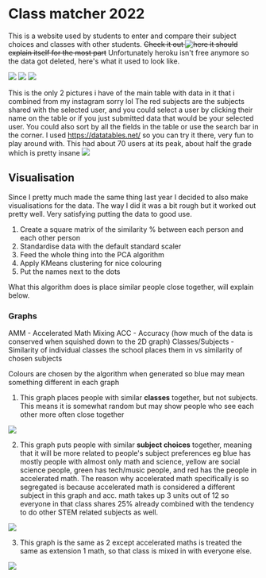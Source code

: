 # Class matcher 2022

This is a website used by students to enter and compare their subject choices and classes with other students.
~~Check it out ![here](https://chsclassmatcher22.herokuapp.com/) it should explain itself for the most part~~
Unfortunately heroku isn't free anymore so the data got deleted, here's what it used to look like.

![](https://raw.githubusercontent.com/Gumbo64/chsclassmatcher22/main/readme_images/home.png)
![](https://raw.githubusercontent.com/Gumbo64/chsclassmatcher22/main/readme_images/home_subject.png)
![](https://raw.githubusercontent.com/Gumbo64/chsclassmatcher22/main/readme_images/home_class.png)

This is the only 2 pictures i have of the main table with data in it that i combined from my instagram sorry lol
The red subjects are the subjects shared with the selected user, and you could select a user by clicking their name on the table or if you just submitted data that would be your selected user. You could also sort by all the fields in the table or use the search bar in the corner. I used https://datatables.net/ so you can try it there, very fun to play around with. This had about 70 users at its peak, about half the grade which is pretty insane
![](https://raw.githubusercontent.com/Gumbo64/chsclassmatcher22/main/readme_images/table.png)


## Visualisation

Since I pretty much made the same thing last year I decided to also make visualisations for the data. The way I did it was a bit rough but it worked out pretty well. Very satisfying putting the data to good use.
1. Create a square matrix of the similarity % between each person and each other person 
2. Standardise data with the default standard scaler
3. Feed the whole thing into the PCA algorithm
4. Apply KMeans clustering for nice colouring
5. Put the names next to the dots

What this algorithm does is place similar people close together, will explain below.

### Graphs
AMM - Accelerated Math Mixing
ACC - Accuracy (how much of the data is conserved when squished down to the 2D graph)
Classes/Subjects - Similarity of individual classes the school places them in vs similarity of chosen subjects

Colours are chosen by the algorithm when generated so blue may mean something different in each graph

1. This graph places people with similar **classes** together, but not subjects. This means it is somewhat random but may show people who see each other more often close together

![](https://raw.githubusercontent.com/Gumbo64/chsclassmatcher22/main/visualisation/2022%20classes%20ACC%3A22%25.svg)

2. This graph puts people with similar **subject choices** together, meaning that it will be more related to people's subject preferences eg blue has mostly people with almost only math and science, yellow are social science people, green has tech/music people, and red has the people in accelerated math. The reason why accelerated math specifically is so segregated is because accelerated math is considered a different subject in this graph and acc. math takes up 3 units out of 12 so everyone in that class shares 25% already combined with the tendency to do other STEM related subjects as well. 

![](https://raw.githubusercontent.com/Gumbo64/chsclassmatcher22/main/visualisation/2022%20subjects%20AMM%3AFalse%20ACC%3A59%25.svg)

3. This graph is the same as 2 except accelerated maths is treated the same as extension 1 math, so that class is mixed in with everyone else.  

![](https://raw.githubusercontent.com/Gumbo64/chsclassmatcher22/main/visualisation/2022%20subjects%20AMM%3ATrue%20ACC%3A57%25.svg)





      
    

      
    
